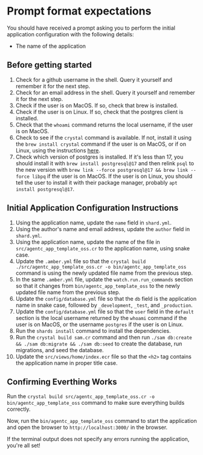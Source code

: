 # Prompt format expectations

You should have received a prompt asking you to perform the initial application configuration with the following details:

- The name of the application

## Before getting started

1. Check for a github username in the shell. Query it yourself and remember it for the next step.
2. Check for an email address in the shell. Query it yourself and remember it for the next step.
3. Check if the user is on MacOS. If so, check that brew is installed.
4. Check if the user is on Linux. If so, check that the postgres client is installed.
5. Check that the `whoami` command returns the local username, if the user is on MacOS.
6. Check to see if the `crystal` command is available. If not, install it using the `brew install crystal` command if the user is on MacOS, or if on Linux, using the instructions [here](./installing_crystal_on_linux.md).
7. Check which version of postgres is installed. If it's less than 17, you should install it with `brew install postgresql@17` and then relink `psql` to the new version with `brew link --force postgresql@17 && brew link --force libpq` if the user is on MacOS. If the user is on Linux, you should tell the user to install it with their package manager, probably `apt install postgresql@17`.

## Initial Application Configuration Instructions

1. Using the application name, update the `name` field in `shard.yml`.
2. Using the author's name and email address, update the `author` field in `shard.yml`.
3. Using the application name, update the name of the file in `src/agentc_app_template_oss.cr` to the application name, using snake case.
4. Update the `.amber.yml` file so that the `crystal build ./src/agentc_app_template_oss.cr -o bin/agentc_app_template_oss` command is using the newly updated file name from the previous step.
5. In the same `.amber.yml` file, update the `watch.run.run_commands` section so that it changes from `bin/agentc_app_template_oss` to the newly updated file name from the previous step.
6. Update the `config/database.yml` file so that the `db` field is the application name in snake case, followed by `_development`, `_test`, and `_production`.
7. Update the `config/database.yml` file so that the `user` field in the `default` section is the local username returned by the `whoami` command if the user is on MacOS, or the username `postgres` if the user is on Linux.
8. Run the `shards install` command to install the dependencies.
9. Run the `crystal build sam.cr` command and then run `./sam db:create && ./sam db:migrate && ./sam db:seed` to create the database, run migrations, and seed the database.
10. Update the `src/views/home/index.ecr` file so that the `<h2>` tag contains the application name in proper title case.


## Confirming Everthing Works

Run the `crystal build src/agentc_app_template_oss.cr -o bin/agentc_app_template_oss` command to make sure everything builds correctly. 

Now, run the `bin/agentc_app_template_oss` command to start the application and open the browser to `http://localhost:3000/` in the browser.

If the terminal output does not specify any errors running the application, you're all set!
